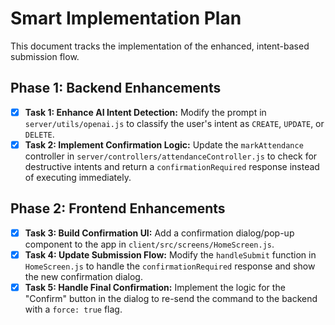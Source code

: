# Smart Implementation Plan

This document tracks the implementation of the enhanced, intent-based submission flow.

## Phase 1: Backend Enhancements

- [x] **Task 1: Enhance AI Intent Detection:** Modify the prompt in `server/utils/openai.js` to classify the user's intent as `CREATE`, `UPDATE`, or `DELETE`.
- [x] **Task 2: Implement Confirmation Logic:** Update the `markAttendance` controller in `server/controllers/attendanceController.js` to check for destructive intents and return a `confirmationRequired` response instead of executing immediately.

## Phase 2: Frontend Enhancements

- [x] **Task 3: Build Confirmation UI:** Add a confirmation dialog/pop-up component to the app in `client/src/screens/HomeScreen.js`.
- [x] **Task 4: Update Submission Flow:** Modify the `handleSubmit` function in `HomeScreen.js` to handle the `confirmationRequired` response and show the new confirmation dialog.
- [x] **Task 5: Handle Final Confirmation:** Implement the logic for the "Confirm" button in the dialog to re-send the command to the backend with a `force: true` flag.

